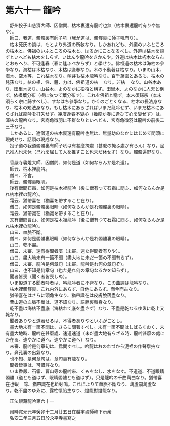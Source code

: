 # 第六十一 龍吟
　舒州投子山慈濟大師、因僧問、枯木裏還有龍吟也無（枯木裏還龍吟有りや無や）。  
　師曰、我道、髑髏裏有師子吼（我が道は、髑髏裏に師子吼有り）。  
　枯木死灰の談は、もとより外道の所敎なり。しかあれども、外道のいふところの枯木と、佛祖のいふところの枯木と、はるかにことなるべし。外道は枯木を談ずといへども枯木をしらず、いはんや龍吟をきかんや。外道は枯木は朽木ならんとおもへり、不可逢春（春に逢ふべからず）と學せり。佛祖道の枯木は海枯の參學なり。海枯は木枯なり、木枯は逢春なり。木の不動著は枯なり。いまの山木、海木、空木等、これ枯木なり。萌芽も枯木龍吟なり。百千萬圍とあるも、枯木の兒孫なり。枯の相、性、體、力は、佛祖道の枯<img width="16" height="16" src="_cMzxZcr.png" border="0">なり。非枯<img width="16" height="16" src="_cMzxZcr.png" border="0">なり。山谷木あり、田里木あり。山谷木、よのなかに松栢と稱ず。田里木、よのなかに人天と稱ず。依根葉分布（根に依つて葉分布す）、これを佛祖と稱ず。本末須歸宗（本末須らく宗に歸すべし）、すなはち參學なり。かくのごとくなる、枯木の長法身なり、枯木の短法身なり。もし枯木にあらざればいまだ龍吟せず、いまだ枯木にあらざれば龍吟を打失せず。幾度逢春不變心（幾度か春に逢ひて心を變ぜず）は、渾枯の龍吟なり。宮商角徴羽に不群なりといへども、宮商角徴羽は龍吟の前後二三子なり。  
　しかあるに、遮僧道の枯木裏還有龍吟也無は、無量劫のなかにはじめて問頭に現成せり、話頭の現成なり。  
　投子道の我道髑髏裏有師子吼は有甚麼掩處（甚麼の掩ふ處か有らん）なり。屈己推人也未休（己れを屈して人を推すこと也未だ休せず）なり。髑髏遍野なり。  
  
　香嚴寺襲燈大師、因僧問、如何是道（如何ならんか是れ道）。  
　師云、枯木裡龍吟。  
　僧曰、不會。  
　師云、髑髏裏眼睛。  
　後有僧問石霜、如何是枯木裡龍吟（後に僧有つて石霜に問ふ、如何ならんか是れ枯木裡の龍吟）。  
　霜云、猶帶喜在（猶喜を帶すること在り）。  
　僧曰、如何是髑髏裏眼睛（如何ならんか是れ髑髏裏の眼睛）。  
　霜云、猶帶識在（猶識を帶すること在り）。  
　又有僧問曹山、如何是枯木裡龍吟（後に僧有つて石霜に問ふ、如何ならんか是れ枯木裡の龍吟）。  
　山曰、血脈不斷。  
　僧曰、如何是髑髏裏眼睛（如何ならんか是れ髑髏裏の眼睛）。  
　山曰、乾不盡。  
　僧曰、未審、還有得聞者麼（未審、還た得聞者有りや）。  
　山曰、盡大地未有一箇不聞（盡大地に未だ一箇の不聞有らず）。  
　僧曰、未審、龍吟是何章句（未審、龍吟是れ何の章句ぞ）。  
　山曰、也不知是何章句（也た是れ何の章句なるかを知らず）。  
　聞者皆喪（聞く者皆喪しぬ）。  
　いま擬道する聞者吟者は、吟龍吟者に不齊なり。この曲調は龍吟なり。  
　枯木裡髑髏裏、これ内外にあらず、自他にあらず。而今而古なり。  
　猶帶喜在はさらに頭角生なり、猶帶識在は皮膚脫落盡なり。  
　曹山道の血脈不斷は、道不諱なり。語脈裏轉身なり。  
　乾不盡は海枯不盡底（海枯れて底を盡さず）なり、不盡是乾なるゆゑに乾上又乾なり。  
　聞者ありやと道著せるは、不得者ありやといふがごとし。  
　盡大地未有一箇不聞は、さらに問著すべし。未有一箇不聞はしばらくおく、未有盡大地時、龍吟在甚麼處、速道速道（未だ盡大地有らざる時、龍吟甚麼の處にか在る。速やかに道へ、速やかに道へ）なり。  
　未審、龍吟是何章句は、爲問すべし。吟龍はおのれづから泥裡の作聲擧拈なり。鼻孔裏の出氣なり。  
　也不知、是何章句は、章句裏有龍なり。  
　聞者皆喪は、可惜許なり。  
　いま香嚴、石霜、曹山等の龍吟來、くもをなし、水をなす。不道道、不道眼睛髑髏（道とも道はず、眼睛髑髏とも道はず）。只是龍吟の千曲萬曲なり。猶帶喜在也蝦<img width="16" height="16" src="_c2X4VI3.png" border="0">啼、猶帶識在也蚯蚓鳴。これによりて血脈不斷なり、葫蘆嗣葫蘆なり。乾不盡のゆゑに、露柱懷胎生なり、燈籠對燈籠なり。  
  
　正法眼藏龍吟第六十一  
  
　爾時寬元元年癸卯十二月廿五日在越宇禪師峰下示衆  
　弘安二年三月五日於永平寺書寫之